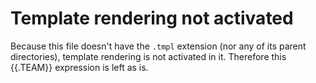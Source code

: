 # Template rendering not activated

Because this file doesn't have the `.tmpl` extension (nor any of its parent directories), template rendering is not activated in it. Therefore this {{.TEAM}} expression is left as is.
